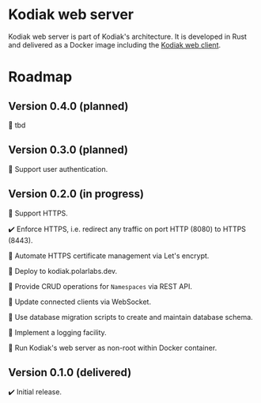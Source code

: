 # Kodiak web server

Kodiak web server is part of Kodiak's architecture. It is developed in Rust and delivered 
as a Docker image including the [Kodiak web client](https://github.com/polarlabs/kodiak-web-client).

# Roadmap

## Version 0.4.0 (planned)

:pencil: tbd

## Version 0.3.0 (planned)

:pencil: Support user authentication.

## Version 0.2.0 (in progress)

:pencil: Support HTTPS.

:heavy_check_mark: Enforce HTTPS, i.e. redirect any traffic on port HTTP (8080) to HTTPS (8443).

:pencil: Automate HTTPS certificate management via Let's encrypt.

:pencil: Deploy to kodiak.polarlabs.dev.

:pencil: Provide CRUD operations for `Namespaces` via REST API.

:pencil: Update connected clients via WebSocket.
 
:pencil: Use database migration scripts to create and maintain database schema.

:pencil: Implement a logging facility.

:pencil: Run Kodiak's web server as non-root within Docker container.

## Version 0.1.0 (delivered)

:heavy_check_mark: Initial release.
